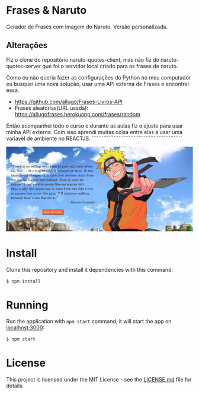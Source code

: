 # Frases & Naruto
Gerador de Frases com imagem do Naruto. Versão personalizada.

## Alterações

Fiz o clone do repositório naruto-quotes-client, mas não fiz do naruto-quotes-server
que foi o servidor local criado para as frases de naruto.

Como eu não queria fazer as configurações do Python no meu computador eu busquei uma nova solução,
usar uma API externa de Frases e encontrei essa.

- https://github.com/allugo/Frases-Livros-API
- Frases aleatorias(URL usada):
  https://allugofrases.herokuapp.com/frases/random

Então acompanhei todo o curso e durante as aulas fiz o ajuste para usar minha API externa.
Com isso aprendi muitas coisa entre elas a usar uma variavél de ambiente no REACTJS.
´´´´´´´´´´´´´´´´´´´´´´´´´´´´´´´´´´´´´´´´´´´´´´´´´´´´´´

![screenshot](screenshot.png?raw=true "screenshot")

# Install

Clone this repository and install it dependencies with this command:

```sh
$ npm install
```

# Running

Run the application with `npm start` command, it will start the app on [localhost:3000](http://localhost:3000):

```sh
$ npm start
```

# License

This project is licensed under the MIT License - see the [LICENSE.md](LICENSE.md) file for details
